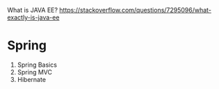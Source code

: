 What is JAVA EE?
https://stackoverflow.com/questions/7295096/what-exactly-is-java-ee

# Spring
1. Spring Basics
2. Spring MVC
3. Hibernate
